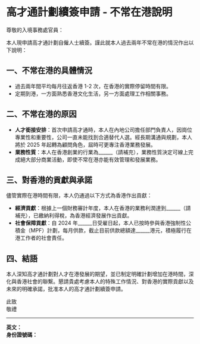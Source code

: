 # 高才通計劃續簽申請 - 不常在港說明

尊敬的入境事務處官員：

本人現申請高才通計劃自僱人士續簽。謹此就本人過去兩年不常在港的情況作出以下說明：

## 一、不常在港的具體情況

- 過去兩年間平均每月往返香港 1-2 次，在香港的實際停留時間有限。
- 定期到港，一方面熟悉香港文化生活，另一方面處理工作相關事務。

## 二、不常在港的原因

- **人才銜接安排**：首次申請高才通時，本人在內地公司擔任部門負責人，因崗位專業性和重要性，公司一直未能找到合適替代人選。經長期溝通與規劃，本人將於 2025 年起轉為顧問角色，屆時可更專注香港業務發展。
- **業務性質**：本人在香港創業的行業為______（請補充），業務性質決定可線上完成絕大部分商業活動，即使不常在港亦能有效管理和發展業務。

## 三、對香港的貢獻與承諾

儘管實際在港時間有限，本人仍通過以下方式為香港作出貢獻：

- **經濟貢獻**：根據上一個財務審計年度，本人在香港的業務利潤達到______（請補充），已繳納利得稅，為香港經濟發展作出貢獻。
- **社會保障貢獻**：自 2024 年______日受雇日起，本人已按時參與香港強制性公積金（MPF）計劃，每月供款，截止目前供款總額達______港元，積極履行在港工作者的社會責任。

## 四、結語

本人深知高才通計劃對人才在港發展的期望，並已制定明確計劃增加在港時間，深化與香港社會的聯繫。懇請貴處考慮本人的特殊工作情況、對香港的實際貢獻以及未來的明確承諾，批准本人的高才通計劃續簽申請。

此致  
敬禮

---

**英文：**  
**身份證號碼：**
